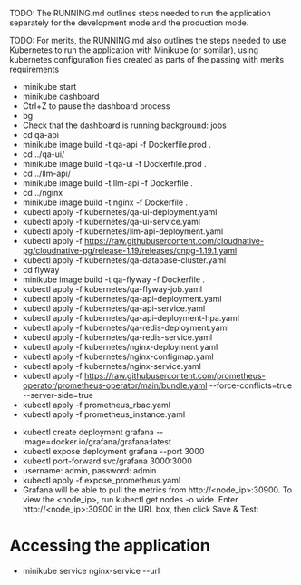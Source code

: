 TODO: The RUNNING.md outlines steps needed to run the application separately for the development mode and the production mode.

TODO: For merits, the RUNNING.md also outlines the steps needed to use Kubernetes to run the application with Minikube (or somilar), using kubernetes configuration files created as parts of the passing with merits requirements

- minikube start
- minikube dashboard
- Ctrl+Z to pause the dashboard process
- bg
- Check that the dashboard is running background: jobs
- cd qa-api
- minikube image build -t qa-api -f Dockerfile.prod .
- cd ../qa-ui/
- minikube image build -t qa-ui -f Dockerfile.prod .
- cd ../llm-api/
- minikube image build -t llm-api -f Dockerfile .
- cd ../nginx
- minikube image build -t nginx -f Dockerfile . 
- kubectl apply -f kubernetes/qa-ui-deployment.yaml
- kubectl apply -f kubernetes/qa-ui-service.yaml
- kubectl apply -f kubernetes/llm-api-deployment.yaml
- kubectl apply -f https://raw.githubusercontent.com/cloudnative-pg/cloudnative-pg/release-1.19/releases/cnpg-1.19.1.yaml
- kubectl apply -f kubernetes/qa-database-cluster.yaml
- cd flyway
- minikube image build -t qa-flyway -f Dockerfile .
- kubectl apply -f kubernetes/qa-flyway-job.yaml
- kubectl apply -f kubernetes/qa-api-deployment.yaml
- kubectl apply -f kubernetes/qa-api-service.yaml
- kubectl apply -f kubernetes/qa-api-deployment-hpa.yaml
- kubectl apply -f kubernetes/qa-redis-deployment.yaml
- kubectl apply -f kubernetes/qa-redis-service.yaml
- kubectl apply -f kubernetes/nginx-deployment.yaml
- kubectl apply -f kubernetes/nginx-configmap.yaml
- kubectl apply -f kubernetes/nginx-service.yaml
- kubectl apply -f https://raw.githubusercontent.com/prometheus-operator/prometheus-operator/main/bundle.yaml --force-conflicts=true --server-side=true
- kubectl apply -f prometheus_rbac.yaml
- kubectl apply -f prometheus_instance.yaml

[//]: # (- kubectl port-forward svc/prometheus-operated 9090:9090)
- kubectl create deployment grafana --image=docker.io/grafana/grafana:latest
- kubectl expose deployment grafana --port 3000
- kubectl port-forward svc/grafana 3000:3000
- username: admin, password: admin
- kubectl apply -f expose_prometheus.yaml
- Grafana will be able to pull the metrics from http://<node_ip>:30900. To view the <node_ip>, run kubectl get nodes -o wide.
  Enter http://<node_ip>:30900 in the URL box, then click Save & Test:

# Accessing the application
- minikube service nginx-service --url